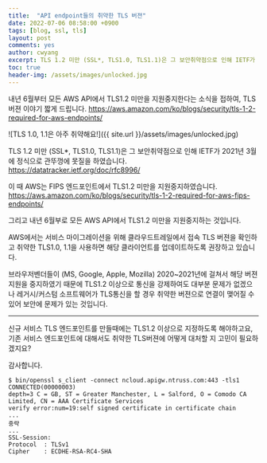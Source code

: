 ```yaml
---
title:  "API endpoint들의 취약한 TLS 버젼"
date: 2022-07-06 08:58:00 +0900
tags: [blog, ssl, tls]
layout: post
comments: yes
author: cwyang
excerpt: TLS 1.2 미만 (SSL*, TLS1.0, TLS1.1)은 그 보안취약점으로 인해 IETF가 2021년 3월에 정식으로 관뚜껑에 못질을 하였습니다.
toc: true
header-img: /assets/images/unlocked.jpg
---
```

내년 6월부터 모든 AWS API에서 TLS1.2 미만을 지원중지한다는 소식을 접하여, TLS 버젼 이야기 짧게 드립니다.
https://aws.amazon.com/ko/blogs/security/tls-1-2-required-for-aws-endpoints/

![TLS 1.0, 1.1은 아주 취약해요!]({{ site.url }}/assets/images/unlocked.jpg)

TLS 1.2 미만 (SSL*, TLS1.0, TLS1.1)은 그 보안취약점으로 인해 IETF가 2021년 3월에 정식으로 관뚜껑에 못질을 하였습니다.
https://datatracker.ietf.org/doc/rfc8996/

이 때 AWS는 FIPS 엔드포인트에서 TLS1.2 미만을 지원중지하였습니다.
https://aws.amazon.com/ko/blogs/security/tls-1-2-required-for-aws-fips-endpoints/

그리고 내년 6월부로 모든 AWS API에서 TLS1.2 미만을 지원중지하는 것입니다.

AWS에서는 서비스 마이그레이션을 위해 클라우드트레일에서 접속 TLS 버젼을 확인하고 취약한 TLS1.0, 1.1을 사용하면 해당 클라이언트를 업데이트하도록 권장하고 있습니다.


브라우저벤더들이 (MS, Google, Apple, Mozilla) 2020~2021년에 걸쳐서 해당 버젼 지원을 중지하였기 때문에 TLS1.2 이상으로 통신을 강제하여도 대부분 문제가 없겠으나
레거시/커스텀 소프트웨어가 TLS통신을 할 경우 취약한 버젼으로 연결이 맺어질 수 있어 보안에 문제가 있는 것입니다.

* * *

신규 서비스 TLS 엔드포인트를 만들때에는 TLS1.2 이상으로 지정하도록 해야하고요,
기존 서비스 엔드포인트에 대해서도 취약한 TLS버젼에 어떻게 대처할 지 고민이 필요하겠지요?

감사합니다.

```
$ bin/openssl s_client -connect ncloud.apigw.ntruss.com:443 -tls1
CONNECTED(00000003)
depth=3 C = GB, ST = Greater Manchester, L = Salford, O = Comodo CA Limited, CN = AAA Certificate Services
verify error:num=19:self signed certificate in certificate chain
...
중략
...
SSL-Session:
Protocol  : TLSv1
Cipher    : ECDHE-RSA-RC4-SHA
```